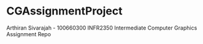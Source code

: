 # CGAssignmentProject
 Arthiran Sivarajah - 100660300
 INFR2350 Intermediate Computer Graphics Assignment Repo
